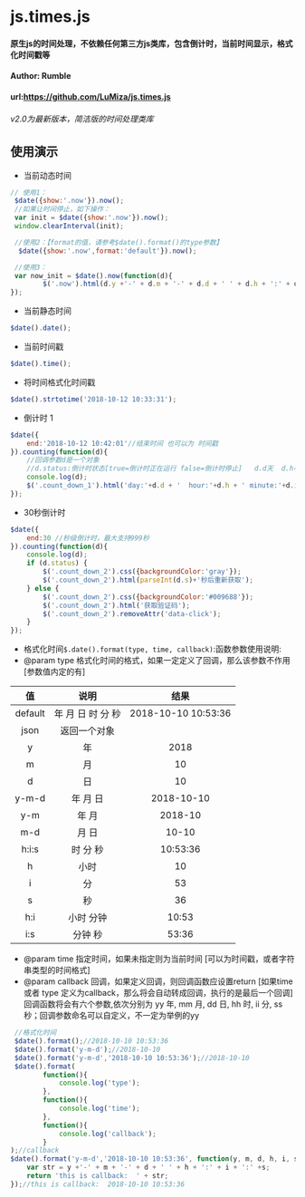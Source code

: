 # js.times.js
#### 原生js的时间处理，不依赖任何第三方js类库，包含倒计时，当前时间显示，格式化时间戳等
#### Author: Rumble
#### url:https://github.com/LuMiza/js.times.js

###### v2.0为最新版本，简洁版的时间处理类库


## 使用演示
* 当前动态时间
```javascript
// 使用1：
 $date({show:'.now'}).now();
 //如果让时间停止，如下操作：
 var init = $date({show:'.now'}).now();
 window.clearInterval(init);

 //使用2：【format的值，请参考$date().format()的type参数】
  $date({show:'.now',format:'default'}).now();

 //使用3：
 var now_init = $date().now(function(d){
        $('.now').html(d.y +'-' + d.m + '-' + d.d + ' ' + d.h + ':' + d.i + ':' +d.s);
});
```

                     
* 当前静态时间
```javascript
$date().date();
```

* 当前时间戳
```javascript
$date().time();
```
* 将时间格式化时间戳
```javascript
$date().strtotime('2018-10-12 10:33:31');
```

* 倒计时 1
```javascript
$date({
    end:'2018-10-12 10:42:01'//结束时间 也可以为 时间戳
}).counting(function(d){
    //回调参数d是一个对象
    //d.status:倒计时状态[true=倒计时正在运行 false=倒计时停止]   d.d天  d.h小时   d.i分钟  d.s秒数
    console.log(d);
    $('.count_down_1').html('day:'+d.d + '  hour:'+d.h + ' minute:'+d.i+' second:'+d.s);
});
```
                      
* 30秒倒计时
```javascript
$date({
    end:30 //秒级倒计时，最大支持999秒
}).counting(function(d){
    console.log(d);
    if (d.status) {
        $('.count_down_2').css({backgroundColor:'gray'});
        $('.count_down_2').html(parseInt(d.s)+'秒后重新获取');
    } else {
        $('.count_down_2').css({backgroundColor:'#009688'});
        $('.count_down_2').html('获取验证码');
        $('.count_down_2').removeAttr('data-click');
    }
});
```

* 格式化时间`$.date().format(type, time, callback)`:函数参数使用说明:
* @param type 格式化时间的格式，如果一定定义了回调，那么该参数不作用  [参数值内定的有]

| 值        | 说明   | 结果 |
| :--------:   | :-----:  | :-----:  |
| default     | 年 月 日 时 分 秒 |2018-10-10 10:53:36 |
|    json           |      返回一个对象             |                   |
| y        |   年 |2018  |
|      m        |   月       |10|
|      d        |    日      |10|
|        y-m-d      |    年 月 日      |2018-10-10 |
| y-m        |    年 月   |2018-10 |
|    m-d          |    月 日      |   10-10 |
|      h:i:s        |     时 分 秒     |  10:53:36 |
|         h       |      小时    | 10 |
|         i     |      分    | 53 |
|        s      |     秒     | 36 |
|       h:i       |     小时 分钟     |10:53|
|        i:s      |     分钟 秒     |53:36|

* @param time 指定时间，如果未指定则为当前时间  [可以为时间戳，或者字符串类型的时间格式]
* @param callback 回调，如果定义回调，则回调函数应设置return     [如果time 或者 type 定义为callback，那么将会自动转成回调，执行的是最后一个回调]  回调函数将会有六个参数,依次分别为 yy 年, mm 月, dd 日, hh 时, ii 分, ss 秒；回调参数命名可以自定义，不一定为举例的yy
```javascript
 //格式化时间
 $date().format();//2018-10-10 10:53:36
 $date().format('y-m-d');//2018-10-10
 $date().format('y-m-d','2018-10-10 10:53:36');//2018-10-10
 $date().format(
 		function(){
 			console.log('type');
 		},
 		function(){
 			console.log('time');
 		},
 		function(){
 			console.log('callback');
 		}
);//callback
$date().format('y-m-d','2018-10-10 10:53:36', function(y, m, d, h, i, s) {
    var str = y +'-' + m + '-' + d + ' ' + h + ':' + i + ':' +s;
    return 'this is callback:  ' + str;
});//this is callback:  2018-10-10 10:53:36
```                      